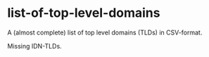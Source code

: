 list-of-top-level-domains
=========================

A (almost complete) list of top level domains (TLDs) in CSV-format.

Missing IDN-TLDs.
